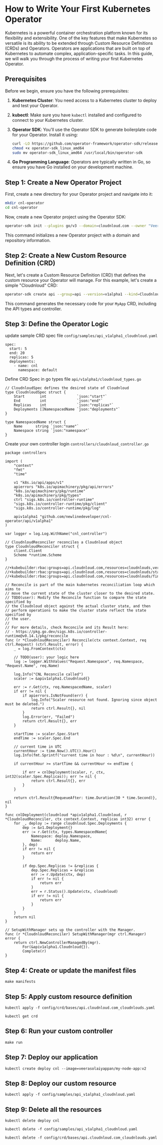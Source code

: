 # How to Write Your First Kubernetes Operator

Kubernetes is a powerful container orchestration platform known for its flexibility and extensibility. One of the key features that make Kubernetes so versatile is its ability to be extended through Custom Resource Definitions (CRDs) and Operators. Operators are applications that are built on top of Kubernetes to automate complex, application-specific tasks. In this guide, we will walk you through the process of writing your first Kubernetes Operator.

## Prerequisites

Before we begin, ensure you have the following prerequisites:

1. **Kubernetes Cluster**: You need access to a Kubernetes cluster to deploy and test your Operator.

2. **kubectl**: Make sure you have `kubectl` installed and configured to connect to your Kubernetes cluster.

3. **Operator SDK**: You'll use the Operator SDK to generate boilerplate code for your Operator. Install it using:

   ```bash
   curl -LO https://github.com/operator-framework/operator-sdk/releases/latest/download/operator-sdk_linux_amd64
   chmod +x operator-sdk_linux_amd64
   sudo mv operator-sdk_linux_amd64 /usr/local/bin/operator-sdk
   ```

4. **Go Programming Language**: Operators are typically written in Go, so ensure you have Go installed on your development machine.

## Step 1: Create a New Operator Project

First, create a new directory for your Operator project and navigate into it:

```bash
mkdir cnl-operator
cd cnl-operator
```

Now, create a new Operator project using the Operator SDK:

```bash
operator-sdk init --plugins go/v3 --domain=cloudnloud.com --owner "Veera" --repo=github.com/newlinedeveloper/cnl-operator
```

This command initializes a new Operator project with a domain and repository information. 

## Step 2: Create a New Custom Resource Definition (CRD)

Next, let's create a Custom Resource Definition (CRD) that defines the custom resource your Operator will manage. For this example, let's create a simple "Cloudnloud" CRD:

```bash
operator-sdk create api --group=api --version=v1alpha1 --kind=Cloudnloud --resource=true --controller=true
```

This command generates the necessary code for your `MyApp` CRD, including the API types and controller.

## Step 3: Define the Operator Logic


update sample CRD spec file `config/samples/api_v1alpha1_cloudnloud.yaml`

```
spec:
  start: 5 
  end: 20 
  replicas: 5
  deployments:
    - name: cnl
      namespace: default

```

Define CRD Spec in go types file `api/v1alpha1/cloudnloud_types.go`

```
// CloudnloudSpec defines the desired state of Cloudnloud
type CloudnloudSpec struct {
	Start       int              `json:"start"`
	End         int              `json:"end"`
	Replicas    int              `json:"replicas"`
	Deployments []NamespacedName `json:"deployments"`
}

type NamespacedName struct {
	Name      string `json:"name"`
	Namespace string `json:"namespace"`
}
```

Create your own controller login `controllers/cloudnloud_controller.go`

```
package controllers

import (
	"context"
	"fmt"
	"time"

	v1 "k8s.io/api/apps/v1"
	apierrors "k8s.io/apimachinery/pkg/api/errors"
	"k8s.io/apimachinery/pkg/runtime"
	"k8s.io/apimachinery/pkg/types"
	ctrl "sigs.k8s.io/controller-runtime"
	"sigs.k8s.io/controller-runtime/pkg/client"
	"sigs.k8s.io/controller-runtime/pkg/log"

	apiv1alpha1 "github.com/newlinedeveloper/cnl-operator/api/v1alpha1"
)

var logger = log.Log.WithName("cnl_controller")

// CloudnloudReconciler reconciles a Cloudnloud object
type CloudnloudReconciler struct {
	client.Client
	Scheme *runtime.Scheme
}

//+kubebuilder:rbac:groups=api.cloudnloud.com,resources=cloudnlouds,verbs=get;list;watch;create;update;patch;delete
//+kubebuilder:rbac:groups=api.cloudnloud.com,resources=cloudnlouds/status,verbs=get;update;patch
//+kubebuilder:rbac:groups=api.cloudnloud.com,resources=cloudnlouds/finalizers,verbs=update

// Reconcile is part of the main kubernetes reconciliation loop which aims to
// move the current state of the cluster closer to the desired state.
// TODO(user): Modify the Reconcile function to compare the state specified by
// the Cloudnloud object against the actual cluster state, and then
// perform operations to make the cluster state reflect the state specified by
// the user.
//
// For more details, check Reconcile and its Result here:
// - https://pkg.go.dev/sigs.k8s.io/controller-runtime@v0.14.1/pkg/reconcile
func (r *CloudnloudReconciler) Reconcile(ctx context.Context, req ctrl.Request) (ctrl.Result, error) {
	_ = log.FromContext(ctx)

	// TODO(user): your logic here
	log := logger.WithValues("Request.Namespace", req.Namespace, "Request.Name", req.Name)

	log.Info("CNL Reconcile called")
	scaler := &apiv1alpha1.Cloudnloud{}

	err := r.Get(ctx, req.NamespacedName, scaler)
	if err != nil {
		if apierrors.IsNotFound(err) {
			log.Info("Scaler resource not found. Ignoring since object must be deleted.")
			return ctrl.Result{}, nil
		}
		log.Error(err, "Failed")
		return ctrl.Result{}, err
	}

	startTime := scaler.Spec.Start
	endTime := scaler.Spec.End

	// current time in UTC
	currentHour := time.Now().UTC().Hour()
	log.Info(fmt.Sprintf("current time in hour : %d\n", currentHour))

	if currentHour >= startTime && currentHour <= endTime {

		if err = cnlDeployment(scaler, r, ctx, int32(scaler.Spec.Replicas)); err != nil {
			return ctrl.Result{}, err
		}
	}

	return ctrl.Result{RequeueAfter: time.Duration(30 * time.Second)}, nil
}

func cnlDeployment(cloudnloud *apiv1alpha1.Cloudnloud, r *CloudnloudReconciler, ctx context.Context, replicas int32) error {
	for _, deploy := range cloudnloud.Spec.Deployments {
		dep := &v1.Deployment{}
		err := r.Get(ctx, types.NamespacedName{
			Namespace: deploy.Namespace,
			Name:      deploy.Name,
		}, dep)
		if err != nil {
			return err
		}

		if dep.Spec.Replicas != &replicas {
			dep.Spec.Replicas = &replicas
			err := r.Update(ctx, dep)
			if err != nil {
				return err
			}
			err = r.Status().Update(ctx, cloudnloud)
			if err != nil {
				return err
			}
		}
	}
	return nil
}

// SetupWithManager sets up the controller with the Manager.
func (r *CloudnloudReconciler) SetupWithManager(mgr ctrl.Manager) error {
	return ctrl.NewControllerManagedBy(mgr).
		For(&apiv1alpha1.Cloudnloud{}).
		Complete(r)
}

```

## Step 4: Create or update the manifest files

```
make manifests
```

## Step 5: Apply custom resource definition
```
kubectl apply -f config/crd/bases/api.cloudnloud.com_cloudnlouds.yaml

kubectl get crd
```
## Step 6: Run your custom controller

```
make run
```


## Step 7: Deploy our application 
```
kubectl create deploy cnl --image=veerasolaiyappan/my-node-app:v2
```


## Step 8: Deploy our custom resource 
```
kubectl apply -f config/samples/api_v1alpha1_cloudnloud.yaml
```

## Step 9: Delete all the resources
```
kubectl delete deploy cnl

kubectl delete -f config/samples/api_v1alpha1_cloudnloud.yaml

kubectl delete -f config/crd/bases/api.cloudnloud.com_cloudnlouds.yaml
```


